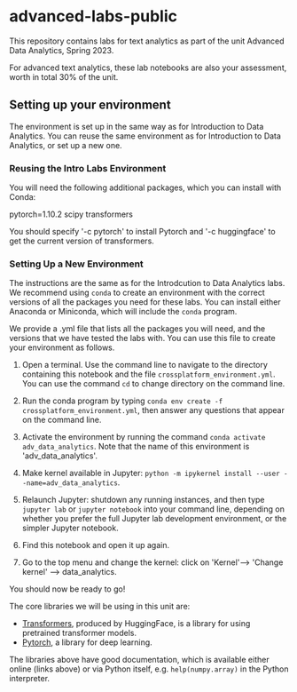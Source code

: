 # advanced-labs-public
This repository contains labs for text analytics as part of the unit Advanced Data Analytics, Spring 2023. 

For advanced text analytics, these lab notebooks are also your assessment, worth in total 30% of the unit. 

## Setting up your environment

The environment is set up in the same way as for Introduction to Data Analytics. You can reuse the same environment as for Introduction to Data Analytics, or set up a new one.

### Reusing the Intro Labs Environment

You will need the following additional packages, which you can install with Conda:

pytorch=1.10.2
scipy
transformers

You should specify '-c pytorch' to install Pytorch and '-c huggingface' to get the current version of transformers.

### Setting Up a New Environment

The instructions are the same as for the Introdcution to Data Analytics labs.
We recommend using ```conda``` to create an environment with the correct versions of all the packages you need for these labs. You can install either Anaconda or Miniconda, which will include the ```conda``` program. 

We provide a .yml file that lists all the packages you will need, and the versions that we have tested the labs with. You can use this file to create your environment as follows.

1. Open a terminal. Use the command line to navigate to the directory containing this notebook and the file ```crossplatform_environment.yml```. You can use the command ```cd``` to change directory on the command line.

1. Run the conda program by typing ```conda env create -f crossplatform_environment.yml```, then answer any questions that appear on the command line.

1. Activate the environment by running the command ```conda activate adv_data_analytics```. Note that the name of this environment is 'adv_data_analytics'.

1. Make kernel available in Jupyter: ```python -m ipykernel install --user --name=adv_data_analytics```.

1. Relaunch Jupyter: shutdown any running instances, and then type ```jupyter lab``` or ```jupyter notebook``` into your command line, depending on whether you prefer the full Jupyter lab development environment, or the simpler Jupyter notebook.

1. Find this notebook and open it up again.

1. Go to the top menu and change the kernel: click on 'Kernel'--> 'Change kernel' --> data_analytics.

You should now be ready to go!

The core libraries we will be using in this unit are:

- [Transformers](https://huggingface.co/docs/transformers/), produced by HuggingFace, is a library for using pretrained transformer models.
- [Pytorch](https://pytorch.org/docs/stable/index.html), a library for deep learning.

The libraries above have good documentation, which is available either online (links above) or via Python itself, e.g. `help(numpy.array)` in the Python interpreter. 

